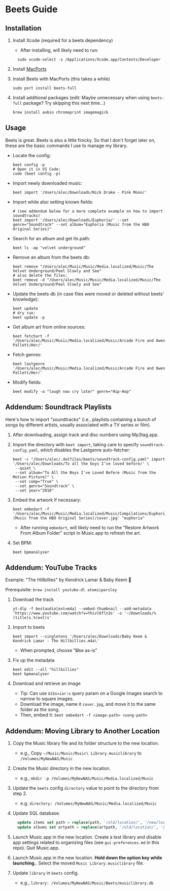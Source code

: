 # Beets Guide

## Installation

1. Install Xcode (required for a beets dependency)

   - After installing, will likely need to run:

   ```fish
     sudo xcode-select -s /Applications/Xcode.app/Contents/Developer
   ```

2. Install [MacPorts](https://www.macports.org/install.php)

3. Install Beets with MacPorts (this takes a while)

   ```fish
   sudo port install beets-full
   ```

4. Install additional packages (edit: Maybe unnecessary when using `beets-full` package? Try skipping this next time...)

   ```fish
   brew install aubio chromaprint imagemagick
   ```

## Usage

Beets is great. Beets is also a little finicky. So that I don't forget later on,
these are the basic commands I use to manage my library.

- Locate the config:

  ```fish
  beet config -p
  # Open it in VS Code:
  code (beet config -p)
  ```

- Import newly downloaded music:

  ```fish
  beet import '/Users/alec/Downloads/Nick Drake - Pink Moon/'
  ```

- Import while also setting known fields:

  ```fish
  # (see addendum below for a more complete example on how to import soundtracks)
  beet import '/Users/alec/Downloads/Euphoria/' --set genre="Soundtrack" --set album="Euphoria (Music from the HBO Original Series)"
  ```

- Search for an album and get its path:

  ```fish
  beet ls -ap "velvet underground"
  ```

- Remove an album from the beets db:

  ```fish
  beet remove "/Users/alec/Music/Music/Media.localized/Music/The Velvet Underground/Peel Slowly and See"
  # also delete the files:
  beet remove -d "/Users/alec/Music/Music/Media.localized/Music/The Velvet Underground/Peel Slowly and See"
  ```

- Update the beets db (in case files were moved or deleted without beets' knowledge):

  ```fish
  beet update
  # dry run:
  beet update -p
  ```

- Get album art from online sources:

  ```fish
  beet fetchart -f '/Users/alec/Music/Music/Media.localized/Music/Arcade Fire and Owen Pallett/Her/'
  ```

- Fetch genres:

  ```fish
  beet lastgenre '/Users/alec/Music/Music/Media.localized/Music/Arcade Fire and Owen Pallett/Her/'
  ```

- Modify fields:

  ```fish
  beet modify -a "laugh now cry later" genre="Hip-Hop"
  ```

## Addendum: Soundtrack Playlists

Here's how to import "soundtracks" (i.e., playlists containing a bunch of songs by different artists, usually associated with a TV series or film).

1. After downloading, assign track and disc numbers using Mp3tag.app.
2. Import the directory with `beet import`, taking care to specify `soundtrack-config.yaml`, which disables the Lastgenre auto-fetcher:

   ```fish
   beet -c "/Users/alec/.dotfiles/beets/soundtrack-config.yaml" import '/Users/alec/Downloads/To all the boys I’ve loved before/' \
    --quiet \
    --set album="To All the Boys I've Loved Before (Music from the Motion Picture)" \
    --set comp="True" \
    --set genre="Soundtrack" \
    --set year="2018"
   ```

3. Embed the artwork if necessary:

   ```fish
   beet embedart -f '/Users/alec/Music/Music/Media.localized/Music/Compilations/Euphoria (Music from the HBO Original Series)/cover.jpg' "euphoria"
   ```

   - After running `embedart`, will likely need to run the "Restore Artwork From Album Folder" script in Music.app to refresh the art.

4. Set BPM:

   ```fish
   beet bpmanalyser
   ```

## Addendum: YouTube Tracks

Example: "The Hillbillies" by Kendrick Lamar & Baby Keem 🤠

Prerequisite: `brew install youtube-dl atomicparsley`

1. Download the track

   ```fish
   yt-dlp -f bestaudio[ext=m4a] --embed-thumbnail --add-metadata 'https://www.youtube.com/watch?v=Yhivl6fln3s' -o '~/Downloads/%(title)s.%(ext)s'
   ```

2. Import to beets

   ```fish
   beet import --singletons '/Users/alec/Downloads/Baby Keem & Kendrick Lamar - The Hillbillies.m4a\'
   ```

   - When prompted, choose "**U**se as-is"

3. Fix up the metadata

   ```fish
   beet edit --all "hillbillies"
   beet bpmanalyser
   ```

4. Download and retrieve an image

   - Tip: Can use `&tbs=iar:s` query param on a Google Images search to narrow to square images.
   - Download the image, name it `cover.jpg`, and move it to the same folder as the song.
   - Then, embed it: `beet embedart -f <image-path> <song-path>`

## Addendum: Moving Library to Another Location

1. Copy the Music library file and its folder structure to the new location.

   - e.g., Copy `~/Music/Music/Music\ Library.musiclibrary` to `/Volumes/MyNewNAS/Music`

2. Create the Music directory in the new location.

   - e.g., `mkdir -p /Volumes/MyNewNAS/Music/Media.localized/Music`

3. Update the `beets` config `directory` value to point to the directory from step 2.

   - e.g. `directory: /Volumes/MyNewNAS/Music/Media.localized/Music`

4. Update SQL database:

   ```sql
     update items set path = replace(path, '/old/location/', '/new/location/');
     update albums set artpath = replace(artpath, '/old/location/', '/new/location/');
   ```

5. Launch Music.app in the new location. Create a test library and disable app settings related to organizing files (see `gui-preferences.md` in this repo). Quit Music.app.

6. Launch Music.app in the new location. **Hold down the option key while launching.**. Select the moved `Music Library.musiclibrary` file.

7. Update `library` in `beets` config.

   - e.g., `library: /Volumes/MyNewNAS/Music/Beets/musiclibrary.db`
